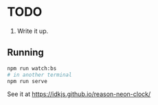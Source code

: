 # TODO

1. Write it up.

## Running

```bash
npm run watch:bs
# in another terminal
npm run serve
```

See it at <https://idkjs.github.io/reason-neon-clock/>
